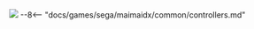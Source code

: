 <img class="header-logo" src="/img/sega/maimaidx/buddiesplus/logo.webp">
--8<-- "docs/games/sega/maimaidx/common/controllers.md"